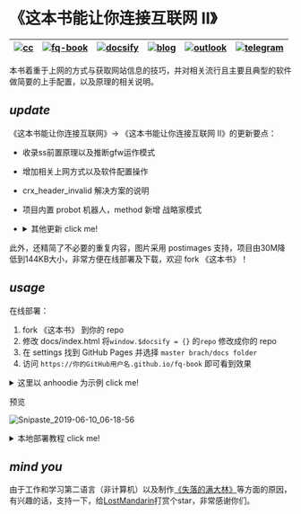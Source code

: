 # 《这本书能让你连接互联网 Ⅱ》

|[![cc](https://i.creativecommons.org/l/by-nc/4.0/80x15.png)](http://creativecommons.org/licenses/by-nc/4.0/)|[![fq-book](https://img.shields.io/badge/%F0%9F%93%96book-fq--book-red.svg?longCache=true&style=flat-square)](https://hoodiearon.github.io/fq-book)|[![docsify](https://img.shields.io/badge/%F0%9F%93%96docs-docsify-brightgreen.svg?longCache=true&style=flat-square)](https://docsify.js.org/)|[![blog](https://img.shields.io/badge/%F0%9F%94%97blog-hoodiearon-lightgrey.svg?longCache=true&style=flat-square)](https://hoodiearon.github.io/)|[![outlook](https://img.shields.io/badge/%F0%9F%93%A7hotmail-@邮箱联系-blue.svg?longCache=true&style=flat-square)](mailto:hoodiearon@outlook.com)|[![telegram](https://img.shields.io/badge/telegram-:me-blue.svg?longCache=true&style=flat-square)](https://t.me/hoodiearon)
|:-:|:-:|:-:|:-:|:-:|:-:|

本书着重于上网的方式与获取网站信息的技巧，并对相关流行且主要且典型的软件做简要的上手配置，以及原理的相关说明。

## ***update***

《这本书能让你连接互联网》-> 《这本书能让你连接互联网 Ⅱ》的更新要点：

* 收录ss前置原理以及推断gfw运作模式
* 增加相关上网方式以及软件配置操作
* crx_header_invalid 解决方案的说明
* 项目内置 probot 机器人，method 新增 战略家模式

* <details><summary>其他更新 click me! </summary>

    * 增加对虚拟电话注册方案的说明
    * 网页时光机以及查找相似站点
    * 利用个人博客作为连接互联网的中转

    </details>

此外，还精简了不必要的重复内容，图片采用 postimages 支持，项目由30M降低到144KB大小，非常方便在线部署及下载，欢迎 fork 《这本书》！

## ***usage***

在线部署：

1. fork 《这本书》 到你的 repo
2. 修改 docs/index.html 将`window.$docsify = {}` 的`repo` 修改成你的 repo
3. 在 settings 找到 GitHub Pages 并选择 `master brach/docs folder` 
4. 访问 `https://你的GitHub用户名.github.io/fq-book` 即可看到效果

<details><summary>这里以 anhoodie 为示例 click me! </summary>

![](https://user-images.githubusercontent.com/35732922/59164863-80b72000-8b45-11e9-8807-849ba56056f4.png)

![](https://user-images.githubusercontent.com/35732922/59164963-e061fb00-8b46-11e9-9647-c827fa784e38.png)

</details>

预览

![Snipaste_2019-06-10_06-18-56](https://user-images.githubusercontent.com/35732922/59165031-d7255e00-8b47-11e9-8a5b-829b61afeb24.png)

<details><summary>本地部署教程 click me! </summary>
 
所需环境：[git](https://git-scm.com/)、[node](https://nodejs.org/zh-cn)

* 环境安装很简单一直 `下一步` 直到完成安装即可
* 右击选择`git bash`在命令行中输入 `npm i docsify-cli -g`
* 点击`clone or download`接着再点击`DownloadZIP`下载压缩包
* 解压缩后进入到`fq-book-master/docs`目录中右击打开`git bash`输入`docsify init .`
* 接着使用`docsify serve`完成本地部署，在浏览器中输入`localhost:3000`即可看到效果 :joy:

更多详细教程请看[docsify官网文档说明](https://docsify.js.org/)，当然，你也可以使用[wkhtmltopdf](https://github.com/wkhtmltopdf/wkhtmltopdf)  以及结合[tools.pdf24.org](https://tools.pdf24.org/zh/webpage-to-pdf)制作《这本书》的PDF
</details>


## ***mind you*** 

由于工作和学习第二语言（非计算机）以及制作[《失落的满大林》](https://hoodiearon.github.io/LostMandarin)等方面的原因，有兴趣的话，支持一下，给[LostMandarin](https://github.com/hoodiearon/LostMandarin)打赏个star，非常感谢你们。

<!-- ## ***update***

《这本书能让你连接互联网》-> 《这本书能让你连接互联网 Ⅱ》

* 增加部分上网方式以及相关软件配置操作
* 增加对虚拟电话注册方案说明
* crx_header_invalid 解决方案的说明
* 网页时光机以及查找相似站点
* method 新增 战略家模式
* 项目内置 probot 机器人

此外，还精简了不必要重复的内容，图片使用 postimages 链接，内存占用30m降低到144kb，非常方便克隆与下载；以上是所有更新要点，欢迎 fork 《这本书》！ -->
